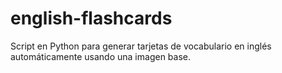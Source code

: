# english-flashcards
Script en Python para generar tarjetas de vocabulario en inglés automáticamente usando una imagen base.
